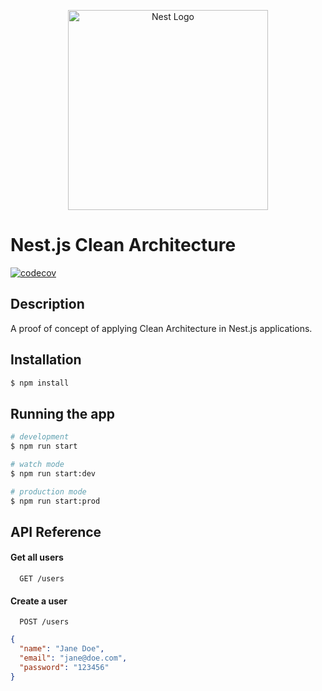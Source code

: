 <p align="center">
  <a href="http://nestjs.com/" target="blank"><img src="https://nestjs.com/img/logo_text.svg" width="320" alt="Nest Logo" /></a>
</p>

# Nest.js Clean Architecture

[![codecov](https://codecov.io/gh/dsoaress/nest-clean-architecture/branch/main/graph/badge.svg?token=N3L06J3GQN)](https://codecov.io/gh/dsoaress/nest-clean-architecture)

## Description

A proof of concept of applying Clean Architecture in Nest.js applications.

## Installation

```bash
$ npm install
```

## Running the app

```bash
# development
$ npm run start

# watch mode
$ npm run start:dev

# production mode
$ npm run start:prod
```

## API Reference

#### Get all users

```http
  GET /users
```

#### Create a user

```http
  POST /users
```

```json
{
  "name": "Jane Doe",
  "email": "jane@doe.com",
  "password": "123456"
}
```

